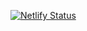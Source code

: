 [![Netlify Status](https://api.netlify.com/api/v1/badges/9383fcbe-78c2-4ffb-88be-12866359aca7/deploy-status)](https://app.netlify.com/sites/wizardly-jennings-813973/deploys)
